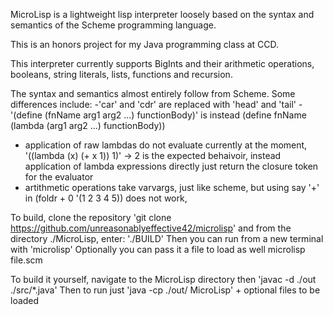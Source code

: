 MicroLisp is a lightweight lisp interpreter loosely based on the syntax and semantics
of the Scheme programming language.

This is an honors project for my Java programming class at CCD.

This interpreter currently supports BigInts and their arithmetic operations, booleans,
string literals, lists, functions and recursion.

The syntax and semantics almost entirely follow from Scheme.
Some differences include:
  -'car' and 'cdr' are replaced with 'head' and 'tail'
  -'(define (fnName arg1 arg2 ...) functionBody)'
    is instead (define fnName (lambda (arg1 arg2 ...) functionBody))
  - application of raw lambdas do not evaluate currently at the moment,
    '((lambda (x) (+ x 1)) 1)' -> 2 is the expected behaivoir,
    instead application of lambda expressions directly just return
    the closure token for the evaluator 
  - artithmetic operations take varvargs, just like scheme, but using 
    say '+' in (foldr + 0 '(1 2 3 4 5)) does not work,

To build, clone the repository 
'git clone https://github.com/unreasonablyeffective42/microlisp' 
and from the directory ./MicroLisp, enter: 
'./BUILD'
Then you can run from a new terminal with 
'microlisp' 
Optionally you can pass it a file to load as well 
microlisp file.scm

To build it yourself, navigate to the MicroLisp directory then
'javac -d ./out ./src/*.java' 
Then to run just 
'java -cp ./out/ MicroLisp' + optional files to be loaded



